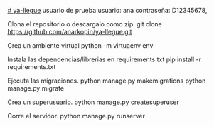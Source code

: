 <a href="https://ya-llegue-django.herokuapp.com/login/" target="_blank" ># ya-llegue</a>
usuario de prueba
usuario: ana
contraseña: D12345678,

Clona el repositorio o descargalo como zip.
git clone https://github.com/anarkopin/ya-llegue.git

Crea un ambiente virtual
python -m virtuaenv env

Instala las dependencias/librerias en requirements.txt
pip install -r requirements.txt

Ejecuta las migraciones.
python manage.py makemigrations python manage.py migrate

Crea un superusuario.
python manage.py createsuperuser

Corre el servidor.
python manage.py runserver
